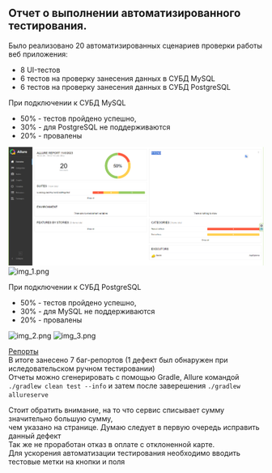 ## Отчет о выполнении автоматизированного тестирования.

Было реализовано 20 автоматизированных сценариев проверки работы веб приложения:
* 8 UI-тестов
* 6 тестов на проверку занесения данных в СУБД MySQL
* 6 тестов на проверку занесения данных в СУБД PostgreSQL

При подключении к СУБД MySQL
* 50% - тестов пройдено успешно,
* 30% - для PostgreSQL не поддерживаются
* 20% - провалены

![img.png](img.png)
![img_1.png](img_1.png)

При подключении к СУБД PostgreSQL
* 50% - тестов пройдено успешно,
* 30% - для MySQL не поддерживаются
* 20% - провалены

![img_2.png](img_2.png)
![img_3.png](img_3.png)

[Репорты](https://github.com/8highflyer8/AqaDiploma/issues)  
В итоге занесено 7 баг-репортов (1 дефект был обнаружен при иследовательском ручном тестировании)  
Отчеты можно сгенерировать с помощью Gradle, Allure командой  
`./gradlew clean test --info` и затем после заверешения `./gradlew allureserve`

Стоит обратить внимание, на то что сервис списывает сумму значительно большую сумму,  
чем указано на странице. Думаю следует в первую очередь исправить данный дефект  
Так же не проработан отказ в оплате с отклоненной карте.  
Для ускорения автоматизации тестирования необходимо вводить тестовые метки на кнопки и поля